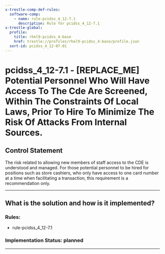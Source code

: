```yaml
---
x-trestle-comp-def-rules:
  software-comp:
    - name: rule-pcidss_4_12-7.1
      description: Rule for pcidss_4_12-7.1
x-trestle-global:
  profile:
    title: rhel9-pcidss_4-base
    href: trestle://profiles/rhel9-pcidss_4-base/profile.json
  sort-id: pcidss_4_12-07.01
---
```


# pcidss_4_12-7.1 - \[REPLACE_ME\] Potential Personnel Who Will Have Access To The Cde Are Screened, Within The Constraints Of Local Laws, Prior To Hire To Minimize The Risk Of Attacks From Internal Sources.

## Control Statement

The risk related to allowing new members of staff access to the CDE is understood and
managed. For those potential personnel to be hired for positions such as store cashiers,
who only have access to one card number at a time when facilitating a transaction, this
requirement is a recommendation only.

______________________________________________________________________

## What is the solution and how is it implemented?

<!-- For implementation status enter one of: implemented, partial, planned, alternative, not-applicable -->

<!-- Note that the list of rules under ### Rules: is read-only and changes will not be captured after assembly to JSON -->

<!-- Add control implementation description here for control: pcidss_4_12-7.1 -->

### Rules:

  - rule-pcidss_4_12-7.1

### Implementation Status: planned

______________________________________________________________________
